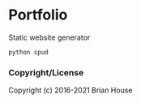 # Portfolio

Static website generator

    python spud


### Copyright/License

Copyright (c) 2016-2021 Brian House
